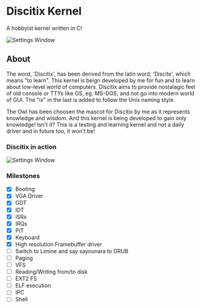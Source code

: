 # Discitix Kernel
A hobbyist kernel written in C!

![Settings Window](https://raw.githubusercontent.com/ayush7788/discitix_kernel/main/screenshots/discitix_logo.jpg)
## About
The word, 'Discitix', has been derived from the latin word, 'Discite', which means "to learn".
This kernel is beign developed by me for fun and to learn about low-level world of computers.
Discitix aims to provide nostalagic feel of old console or TTYs like OS, eg. MS-DOS, and not go into modern world of GUI.
The "ix" in the last is added to follow the Unix naming style.

The Owl has been choosen the mascot for Discitix by me as it represents knowledge and wisdom.
And this kernel is being developed to gain only knowledge! Isn't it?
This is a testing and learning kernel and not a daily driver and in future too, it won't be!

### Discitix in action
![Settings Window](https://raw.githubusercontent.com/ayush7788/discitix_kernel/main/screenshots/night_theme.png)
### Milestones
- [x] Booting
- [x] VGA Driver
- [x] GDT
- [x] IDT
- [x] ISRs
- [x] IRQs
- [x] PIT
- [x] Keyboard
- [x] High resolution Framebuffer driver
- [ ] Switch to Limine and say sayounara to GRUB
- [ ] Paging
- [ ] VFS
- [ ] Reading/Writing from/to disk
- [ ] EXT2 FS
- [ ] ELF execution
- [ ] IPC
- [ ] Shell
